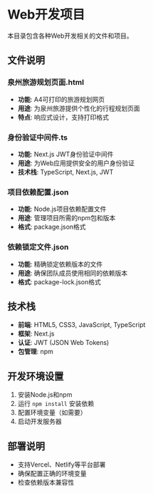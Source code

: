 # Web开发项目

本目录包含各种Web开发相关的文件和项目。

## 文件说明

### 泉州旅游规划页面.html
- **功能**: A4可打印的旅游规划网页
- **用途**: 为泉州旅游提供个性化的行程规划页面
- **特点**: 响应式设计，支持打印格式

### 身份验证中间件.ts
- **功能**: Next.js JWT身份验证中间件
- **用途**: 为Web应用提供安全的用户身份验证
- **技术栈**: TypeScript, Next.js, JWT

### 项目依赖配置.json
- **功能**: Node.js项目依赖配置文件
- **用途**: 管理项目所需的npm包和版本
- **格式**: package.json格式

### 依赖锁定文件.json
- **功能**: 精确锁定依赖版本的文件
- **用途**: 确保团队成员使用相同的依赖版本
- **格式**: package-lock.json格式

## 技术栈
- **前端**: HTML5, CSS3, JavaScript, TypeScript
- **框架**: Next.js
- **认证**: JWT (JSON Web Tokens)
- **包管理**: npm

## 开发环境设置
1. 安装Node.js和npm
2. 运行 `npm install` 安装依赖
3. 配置环境变量（如需要）
4. 启动开发服务器

## 部署说明
- 支持Vercel、Netlify等平台部署
- 确保配置正确的环境变量
- 检查依赖版本兼容性 